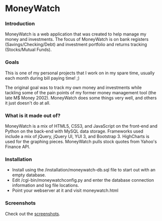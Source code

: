 # MoneyWatch

### Introduction

MoneyWatch is a web application that was created to help manage my money and investments.
The focus of MoneyWatch is on bank registers (Savings/Checking/Debt) and investment portfolio
and returns tracking (Stocks/Mutual Funds).

### Goals

This is one of my personal projects that I work on in my spare time, usually each month during bill paying time! ;)

The original goal was to track my own money and investments while tackling some of the pain points of my
former money management tool (the late M$ Money 2002).  MoneyWatch does some things very well,
and others it just doesn't do at all.


### What is it made out of?

MoneyWatch is a mix of HTML5, CSS3, and JavaScript on the front-end and Python on the back-end with MySQL data storage.
Frameworks used include a mix of jQuery, jQuery UI, YUI 3, and Bootstrap 3. HighCharts is used for the graphing pieces.
MoneyWatch pulls stock quotes from Yahoo's Finance API.

### Installation
* Install using the /installation/moneywatch-db.sql file to start out with an empty database.
* Edit /cgi-bin/moneywatchconfig.py and enter the database connection information and log file locations.
* Point your webserver at it and visit moneywatch.html

### Screenshots

Check out the [screenshots](https://github.com/jamesottinger/moneywatch/blob/master/screenshots/SCREENSHOTS.md "Screenshots").
